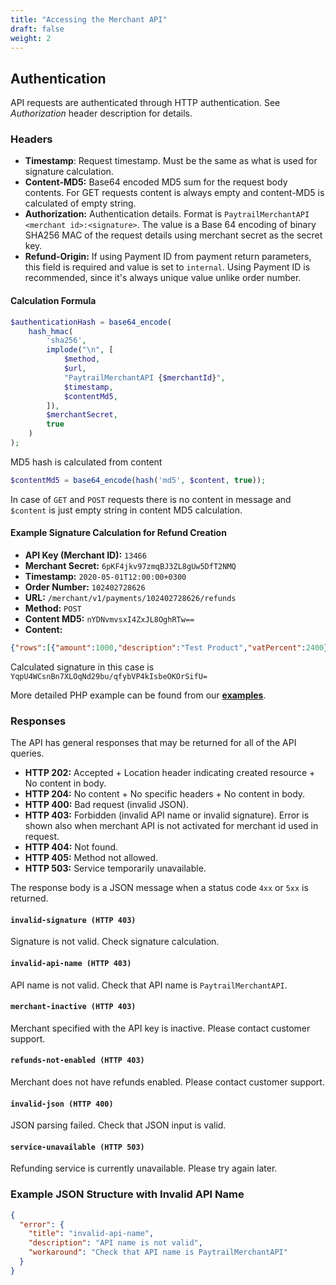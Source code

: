 ```yaml
---
title: "Accessing the Merchant API"
draft: false
weight: 2
---
```


## Authentication

API requests are authenticated through HTTP authentication. See _Authorization_ header description for details.

### Headers

- **Timestamp**: Request timestamp. Must be the same as what is used for signature calculation.
- **Content-MD5:** Base64 encoded MD5 sum for the request body contents. For GET requests content is always empty and content-MD5 is calculated of empty string.
- **Authorization:** Authentication details. Format is `PaytrailMerchantAPI <merchant id>:<signature>`. The value is a Base 64 encoding of binary SHA256 MAC of the request details using merchant secret as the secret key.
- **Refund-Origin:** If using Payment ID from payment return parameters, this field is required and value is set to `internal`. Using Payment ID is recommended, since it's always unique value unlike order number.
  
#### Calculation Formula

```php
$authenticationHash = base64_encode(
    hash_hmac(
        'sha256',
        implode("\n", [
            $method,
            $url,
            "PaytrailMerchantAPI {$merchantId}",
            $timestamp,
            $contentMd5,
        ]),
        $merchantSecret,
        true
    )
);
```

MD5 hash is calculated from content
```php
$contentMd5 = base64_encode(hash('md5', $content, true));
```
In case of `GET` and `POST` requests there is no content in message and `$content` is just empty string in content MD5 calculation.

#### Example Signature Calculation for Refund Creation

- **API Key (Merchant ID):** `13466`
- **Merchant Secret:** `6pKF4jkv97zmqBJ3ZL8gUw5DfT2NMQ`
- **Timestamp:** `2020-05-01T12:00:00+0300`
- **Order Number:**	`102402728626`
- **URL:** `/merchant/v1/payments/102402728626/refunds`
- **Method:** `POST`
- **Content MD5:** `nYDNvmvsxI4ZxJL8OghRTw==` 
- **Content:**

```json
{"rows":[{"amount":1000,"description":"Test Product","vatPercent":2400}],"email":"customer@email.com","notifyUrl":"https:\/\/url.to.shop\/apiNotification\/"}
```

Calculated signature in this case is `YqpU4WCsnBn7XLOqNd29bu/qfybVP4kIsbeOKOrSifU=`

More detailed PHP example can be found from our [**examples**][examples-gh].

### Responses

The API has general responses that may be returned for all of the API queries.

- **HTTP 202:** Accepted + Location header indicating created resource + No content in body.
- **HTTP 204:** No content + No specific headers + No content in body.
- **HTTP 400:** Bad request (invalid JSON).
- **HTTP 403:** Forbidden (invalid API name or invalid signature). Error is shown also when merchant API is not activated for merchant id used in request.
- **HTTP 404:** Not found.
- **HTTP 405:** Method not allowed.
- **HTTP 503:** Service temporarily unavailable.

The response body is a JSON message when a status code `4xx` or `5xx` is returned.

#### `invalid-signature (HTTP 403)`
Signature is not valid. Check signature calculation.

#### `invalid-api-name (HTTP 403)`
API name is not valid. Check that API name is `PaytrailMerchantAPI`.

#### `merchant-inactive (HTTP 403)`
Merchant specified with the API key is inactive. Please contact customer support.

#### `refunds-not-enabled (HTTP 403)`
Merchant does not have refunds enabled. Please contact customer support.

#### `invalid-json (HTTP 400)`
JSON parsing failed. Check that JSON input is valid.

#### `service-unavailable (HTTP 503)`
Refunding service is currently unavailable. Please try again later.

### Example JSON Structure with Invalid API Name

```json
{
  "error": {
    "title": "invalid-api-name",
    "description": "API name is not valid",
    "workaround": "Check that API name is PaytrailMerchantAPI"
  }
}
```

[examples-gh]: https://github.com/paytrail/examples/blob/master/PHP/CalculateMerchantApiHash.php
